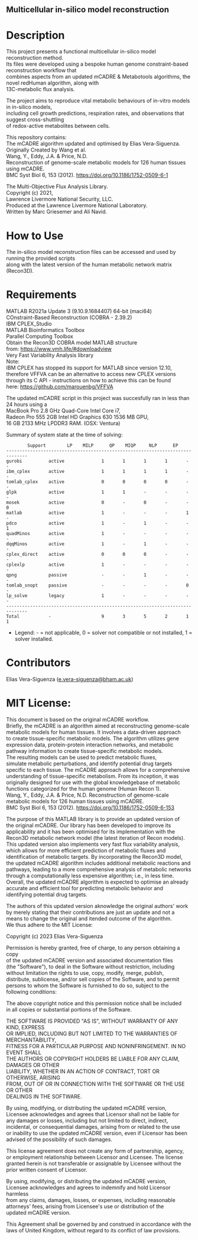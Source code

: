 ## Multicellular in-silico model reconstruction

# Description
This project presents a functional multicellular in-silico model reconstruction method. <br /> 
Its files were developed using a bespoke human genome constraint-based reconstruction workflow that <br />
combines aspects from an updated mCADRE & Metabotools algorithms, the novel redHuman algorithm, along with <br />
13C-metabolic flux analysis. 

The project aims to reproduce vital metabolic behaviours of in-vitro models in in-silico models, <br />
including cell growth predictions, respiration rates, and observations that suggest cross-shuttling <br />
of redox-active metabolites between cells.<br />

This repository contains: <br /> 
The mCADRE algorithm updated and optimised by Elias Vera-Siguenza. <br />
Originally Created by Wang et al. <br />
Wang, Y., Eddy, J.A. & Price, N.D. <br />
Reconstruction of genome-scale metabolic models for 126 human tissues using mCADRE. <br />
BMC Syst Biol 6, 153 (2012). https://doi.org/10.1186/1752-0509-6-1 <br />

The Multi-Objective Flux Analysis Library. <br />
Copyright (c) 2021, <br />
Lawrence Livermore National Security, LLC. <br />
Produced at the Lawrence Livermore National Laboratory. <br />
Written by Marc Griesemer and Ali Navid.

# How to Use
The in-silico model reconstruction files can be accessed and used by running the provided scripts <br />
along with the latest version of the human metabolic network matrix (Recon3D). <br />

# Requirements
MATLAB R2021a Update 3 (9.10.9.1684407) 64-bit (maci64) <br />
COnstraint-Based Reconstruction (COBRA - 2.39.2) <br />
IBM CPLEX_Studio <br />
MATLAB Bioinformatics Toolbox <br />
Parallel Computing Toolbox <br />
Obtain the Recon3D COBRA model MATLAB structure <br />
from: https://www.vmh.life/#downloadview <br />
Very Fast Variability Analysis library <br />
Note: <br />
IBM CPLEX has stopped its support for MATLAB since version 12.10, <br />
therefore VFFVA can be an alternative to access new CPLEX versions <br />
through its C API - instructions on how to achieve this can be found <br />
here: https://github.com/marouenbg/VFFVA <br />

The updated mCADRE script in this project was succesfully ran in less than 24 hours using a <br />
MacBook Pro 2.8 GHz Quad-Core Intel Core i7, <br />
Radeon Pro 555 2GB Intel HD Graphics 630 1536 MB GPU, <br />
16 GB 2133 MHz LPDDR3 RAM. (OSX: Ventura) <br />

Summary of system state at the time of solving:

			Support 	   LP 	 MILP 	   QP 	 MIQP 	  NLP 	   EP 
	------------------------------------------------------------------------------
	gurobi       	active        	    1 	    1 	    1 	    1 	    - 	    -
	ibm_cplex    	active        	    1 	    1 	    1 	    1 	    - 	    -
	tomlab_cplex 	active        	    0 	    0 	    0 	    0 	    - 	    -
	glpk         	active        	    1 	    1 	    - 	    - 	    - 	    -
	mosek        	active        	    0 	    - 	    0 	    - 	    - 	    0
	matlab       	active        	    1 	    - 	    - 	    - 	    1 	    -
	pdco         	active        	    1 	    - 	    1 	    - 	    - 	    1
	quadMinos    	active        	    1 	    - 	    - 	    - 	    - 	    -
	dqqMinos     	active        	    1 	    - 	    1 	    - 	    - 	    -
	cplex_direct 	active        	    0 	    0 	    0 	    - 	    - 	    -
	cplexlp      	active        	    1 	    - 	    - 	    - 	    - 	    -
	qpng         	passive       	    - 	    - 	    1 	    - 	    - 	    -
	tomlab_snopt 	passive       	    - 	    - 	    - 	    - 	    0 	    -
	lp_solve     	legacy        	    1 	    - 	    - 	    - 	    - 	    -
	------------------------------------------------------------------------------
	Total        	-             	    9 	    3 	    5 	    2 	    1 	    1

 + Legend: - = not applicable, 0 = solver not compatible or not installed, 1 = solver installed.<br />

# Contributors
Elias Vera-Siguenza (e.vera-siguenza@bham.ac.uk)

# MIT License:  
This document is based on the original mCADRE workflow. <br />
Briefly, the mCADRE is an algorithm aimed at reconstructing genome-scale  <br />
metabolic models for human tissues. It involves a data-driven approach  <br />
to create tissue-specific metabolic models. The algorithm utilizes gene  <br />
expression data, protein-protein interaction networks, and metabolic  <br />
pathway information to create tissue-specific metabolic models.  <br />
The resulting models can be used to predict metabolic fluxes,  <br />
simulate metabolic perturbations, and identify potential drug targets  <br />
specific to each tissue. The mCADRE approach allows for a comprehensive  <br />
understanding of tissue-specific metabolism. From its inception, it was  <br />
originally designed for use with the global knowledgebase of metabolic  <br />
functions categorized for the human genome (Human Recon 1).  <br />
Wang, Y., Eddy, J.A. & Price, N.D. Reconstruction of genome-scale  <br />
metabolic models for 126 human tissues using mCADRE.  <br />
BMC Syst Biol 6, 153 (2012). https://doi.org/10.1186/1752-0509-6-153 <br />

The purpose of this MATLAB library is to provide an updated version of  <br />
the original mCADRE. Our library has been developed to improve its  <br />
applicability and it has been optimised for its implementation with the  <br />
Recon3D metabolic network model (the latest iteration of Recon models).  <br />
This updated version also implements very fast flux variability analysis,  <br />
which allows for more efficient prediction of metabolic fluxes and  <br />
identification of metabolic targets. By incorporating the Recon3D model,  <br />
the updated mCADRE algorithm includes additional metabolic reactions and  <br />
pathways, leading to a more comprehensive analysis of metabolic networks  <br />
through a computationally less expensive algorithm; i.e., in less time.  <br />
Overall, the updated mCADRE algorithm is expected to optimise an already   <br />
accurate and efficient tool for predicting metabolic behavior and  <br />
identifying potential drug targets. <br />

The authors of this updated version aknowledge the original authors' work <br />
by merely stating that their contributions are just an update and not a <br />
means to change the original and itended outcome of the algorithm.  <br />
We thus adhere to the MIT License:  <br />

Copyright (c) 2023 Elias Vera-Siguenza <br />

Permission is hereby granted, free of charge, to any person obtaining a copy <br />
of the updated mCADRE version and associated documentation files  <br />
(the "Software"), to deal in the Software without restriction, including  <br />
without limitation the rights to use, copy, modify, merge, publish,  <br />
distribute, sublicense, and/or sell copies of the Software, and to permit  <br />
persons to whom the Software is furnished to do so, subject to the  <br />
following conditions: <br />

The above copyright notice and this permission notice shall be included  <br />
in all copies or substantial portions of the Software. <br />

THE SOFTWARE IS PROVIDED "AS IS", WITHOUT WARRANTY OF ANY KIND, EXPRESS  <br />
OR IMPLIED, INCLUDING BUT NOT LIMITED TO THE WARRANTIES OF MERCHANTABILITY, <br />
FITNESS FOR A PARTICULAR PURPOSE AND NONINFRINGEMENT. IN NO EVENT SHALL  <br />
THE AUTHORS OR COPYRIGHT HOLDERS BE LIABLE FOR ANY CLAIM, DAMAGES OR OTHER <br />
LIABILITY, WHETHER IN AN ACTION OF CONTRACT, TORT OR OTHERWISE, ARISING  <br />
FROM, OUT OF OR IN CONNECTION WITH THE SOFTWARE OR THE USE OR OTHER  <br />
DEALINGS IN THE SOFTWARE. <br />

By using, modifying, or distributing the updated mCADRE version,  <br />
Licensee acknowledges and agrees that Licensor shall not be liable for  <br />
any damages or losses, including but not limited to direct, indirect,  <br />
incidental, or consequential damages, arising from or related to the use  <br />
or inability to use the updated mCADRE version, even if Licensor has been  <br />
advised of the possibility of such damages. <br />

This license agreement does not create any form of partnership, agency,  <br />
or employment relationship between Licensor and Licensee. The license  <br />
granted herein is not transferable or assignable by Licensee without the  <br />
prior written consent of Licensor. <br />

By using, modifying, or distributing the updated mCADRE version,  <br />
Licensee acknowledges and agrees to indemnify and hold Licensor harmless  <br />
from any claims, damages, losses, or expenses, including reasonable  <br />
attorneys' fees, arising from Licensee's use or distribution of the  <br />
updated mCADRE version. <br />

This Agreement shall be governed by and construed in accordance with the  <br />
laws of United Kingdom, without regard to its conflict of law provisions. <br />
